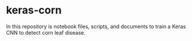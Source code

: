 # keras-corn
In this repository is notebook files, scripts, and documents to train a Keras CNN to detect corn leaf disease. 
 
